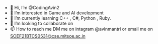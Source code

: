 - 👋 Hi, I’m @CodingAvin2
- 👀 I’m interested in Game and AI development
- 🌱 I’m currently learning C++ , C#, Python , Ruby.
- 💞️ I’m looking to collaborate on 
- 📫 How to reach me DM me on intagram @avinmantri or email me on SOEF21BTCS0531@cse.mitsoe.ac.in

<!---
CodingAvin2/CodingAvin2 is a ✨ special ✨ repository because its `README.md` (this file) appears on your GitHub profile.
You can click the Preview link to take a look at your changes.
--->
